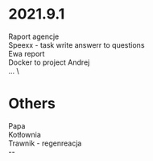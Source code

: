 # 2021.9.1
Raport agencje </br>
Speexx - task  write answerr to questions </br> 
Ewa report \
Docker to project Andrej \
... \

# Others
Papa </br>
Kotłownia </br>
Trawnik - regenreacja </br>
--</br>
